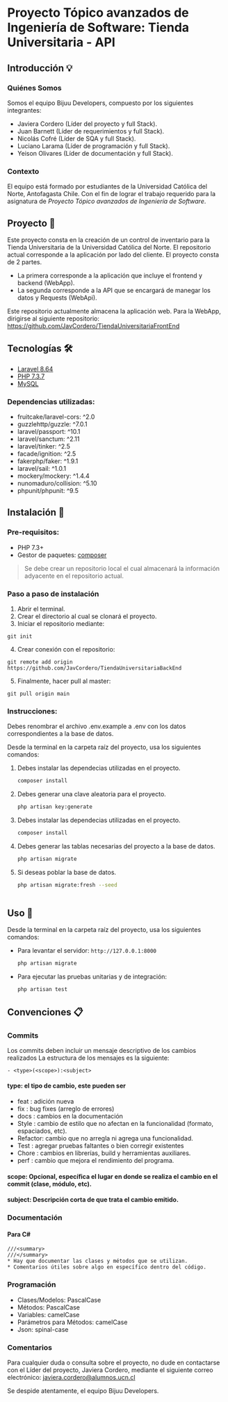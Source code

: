 # Proyecto Tópico avanzados de Ingeniería de Software: Tienda Universitaria - API


## Introducción 💡

### Quiénes Somos
Somos el equipo Bijuu Developers, compuesto por los siguientes integrantes:

- Javiera Cordero (Líder del proyecto y full Stack).
- Juan Barnett (Líder de requerimientos y full Stack).
- Nicolás Cofré (Líder de SQA y full Stack).
- Luciano Larama (Líder de programación y full Stack).
- Yeison Olivares (Líder de documentación y full Stack).

### Contexto
El equipo está formado por estudiantes de la Universidad Católica del Norte, Antofagasta Chile. Con el fin de lograr el trabajo requerido para la asignatura de *Proyecto Tópico avanzados de Ingeniería de Software*.

## Proyecto 📜
Este proyecto consta en la creación de un control de inventario para la Tienda Universitaria de la Universidad Católica del Norte. El repositorio actual corresponde a la aplicación por lado del cliente. El proyecto consta de 2 partes.

- La primera corresponde a la aplicación que incluye el frontend y backend (WebApp).
- La segunda corresponde a la API que se encargará de manegar los datos y Requests (WebApi).

Este repositorio actualmente almacena la aplicación web. 
Para la WebApp, dirigirse al siguiente repositorio: https://github.com/JavCordero/TiendaUniversitariaFrontEnd

## Tecnologías 🛠️

* [Laravel 8.64](https://laravel.com/docs/8.x)
* [PHP 7.3.7](https://www.php.net/)
* [MySQL](https://www.mysql.com/)

### Dependencias utilizadas:

* fruitcake/laravel-cors: ^2.0
* guzzlehttp/guzzle: ^7.0.1
* laravel/passport: ^10.1
* laravel/sanctum: ^2.11
* laravel/tinker: ^2.5
* facade/ignition: ^2.5
* fakerphp/faker: ^1.9.1
* laravel/sail: ^1.0.1
* mockery/mockery: ^1.4.4
* nunomaduro/collision: ^5.10
* phpunit/phpunit: ^9.5


## Instalación 🔧
### Pre-requisitos:
* PHP 7.3+
* Gestor de paquetes: [composer](https://getcomposer.org/)

> Se debe crear un repositorio local el cual almacenará la información adyacente en el repositorio actual.

### Paso a paso  de instalación

1. Abrir el terminal.
2. Crear el directorio al cual se clonará el proyecto.
3. Iniciar el repositorio mediante:
```
git init
```
4. Crear conexión con el repositorio:
```
git remote add origin https://github.com/JavCordero/TiendaUniversitariaBackEnd
```
5. Finalmente, hacer pull al master:
```
git pull origin main
```

### Instrucciones:
Debes renombrar el archivo .env.example a .env con los datos correspondientes a la base de datos.

Desde la terminal en la carpeta raíz del proyecto, usa los siguientes comandos:

1. Debes instalar las dependecias utilizadas en el proyecto.
	```sh
	composer install
	```
1. Debes generar una clave aleatoria para el proyecto.
	```sh
	php artisan key:generate
	```
1. Debes instalar las dependecias utilizadas en el proyecto.
	```sh
	composer install
	```
1. Debes generar las tablas necesarias del proyecto a la base de datos.
	```sh
	php artisan migrate
	```
1. Si deseas poblar la base de datos.
	```sh
	php artisan migrate:fresh --seed
  
## Uso 🔧
Desde la terminal en la carpeta raíz del proyecto, usa los siguientes comandos:

* Para levantar el servidor: `http://127.0.0.1:8000`
	```sh
	php artisan migrate
	```
* Para ejecutar las pruebas unitarias y de integración:
	```sh
	php artisan test
	```

## Convenciones 📋
### Commits
Los commits deben incluir un mensaje descriptivo de los cambios realizados
La estructura de los mensajes es la siguiente:
```
- <type>(<scope>):<subject>
```
#### type: el tipo de cambio, este pueden ser
- feat	  : adición nueva 	
- fix 	  : bug fixes (arreglo de errores)
- docs	  : cambios en la documentación
- Style	  : cambio de estilo que no afectan en la funcionalidad (formato, espaciados, etc).
- Refactor: cambio que no arregla ni agrega una funcionalidad.
- Test	  : agregar pruebas faltantes o bien corregir existentes
- Chore	  : cambios en librerías, build y herramientas auxiliares.
- perf	  : cambio que mejora el rendimiento del programa.

#### scope: Opcional, específica el lugar en donde se realiza el cambio en el commit (clase, módulo, etc).
#### subject: Descripción corta de que trata el cambio emitido.

### Documentación 

#### Para C#
```
///<summary>
///</summary>
* Hay que documentar las clases y métodos que se utilizan.
* Comentarios útiles sobre algo en específico dentro del código.
```

### Programación
* Clases/Modelos: PascalCase
* Métodos: PascalCase
* Variables: camelCase
* Parámetros para Métodos: camelCase
* Json: spinal-case

### Comentarios
Para cualquier duda o consulta sobre el proyecto, no dude en contactarse con el Líder del proyecto, Javiera Cordero, mediante el siguiente correo electrónico: javiera.cordero@alumnos.ucn.cl 

Se despide atentamente, el equipo Bijuu Developers.

